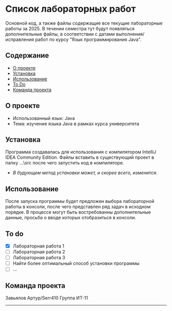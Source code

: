 # Список лабораторных работ 
Основной код, а также файлы содержащие все текущие лабораторные работы за 2025. В течении семестра тут будут появляться дополнительные файлы, в соответствии с датами выполнения/исправления работ по курсу "Язык программирования Java".

## Содержание
- [О проекте](#о-проекте)
- [Установка](#установка)
- [Использование](#использование)
- [To Do](#to-do)
- [Команда проекта](#команда-проекта)

## О проекте
* Использованный язык: Java
* Тема: изучение языка Java в рамках курса университета

## Установка
Программа создавалась для использования с компилятором IntelliJ IDEA Community Edition.
Файлы вставить в существующий проект в папку ...\src после чего запустить код в компиляторе.
* _В будующем метод установки может, и скорее всего, изменится._


## Использование
После запуска программы будет предложен выбора лабораторной работы в консоли, после чего представлен ряд задач в исходном порядке. В процессе могут быть востребованны дополнительные данные, просьба о вводе которых отобразиться в консоли.

## To do
- [x] Лабораторная работа 1
- [ ] Лабораторная работа 2
- [ ] Лабораторная работа 3
- [ ] Найти более оптимальный способ установки программы
- [ ] ...

 ## Команда проекта
 Завьялов Артур/Serr410
 Группа ИТ-11
***
